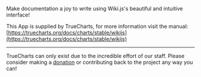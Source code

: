 Make documentation a joy to write using Wiki.js's beautiful and intuitive interface!

This App is supplied by TrueCharts, for more information visit the manual: [https://truecharts.org/docs/charts/stable/wikijs](https://truecharts.org/docs/charts/stable/wikijs)

---

TrueCharts can only exist due to the incredible effort of our staff.
Please consider making a [donation](https://truecharts.org/docs/about/sponsor) or contributing back to the project any way you can!
